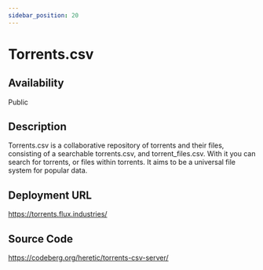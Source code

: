 ```yaml
---
sidebar_position: 20
---
```


# Torrents.csv

## Availability
Public

## Description
Torrents.csv is a collaborative repository of torrents and their files, consisting of a searchable torrents.csv, and torrent_files.csv. With it you can search for torrents, or files within torrents. It aims to be a universal file system for popular data.

## Deployment URL
https://torrents.flux.industries/

## Source Code
https://codeberg.org/heretic/torrents-csv-server/